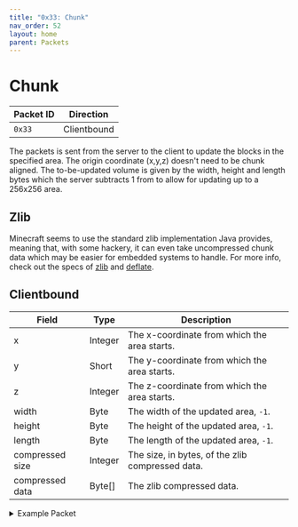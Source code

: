 ```yaml
---
title: "0x33: Chunk"
nav_order: 52
layout: home
parent: Packets
---
```


# Chunk

| Packet ID | Direction   |
| --------- | ----------- |
| `0x33`    | Clientbound |

The packets is sent from the server to the client to update the blocks in the specified area.
The origin coordinate (x,y,z) doesn't need to be chunk aligned.
The to-be-updated volume is given by the width, height and length bytes which the server subtracts 1 from to allow for updating up to a 256x256 area.

## Zlib
Minecraft seems to use the standard zlib implementation Java provides, meaning that, with some hackery, it can even take uncompressed chunk data which may be easier for embedded systems to handle.
For more info, check out the specs of [zlib](https://www.rfc-editor.org/rfc/rfc1950) and [deflate](https://www.rfc-editor.org/rfc/rfc1951).

## Clientbound

| Field           | Type     | Description                                      |
| --------------- | -------- | ------------------------------------------------ |
| x               | Integer  | The x-coordinate from which the area starts.     |
| y               | Short    | The y-coordinate from which the area starts.     |
| z               | Integer  | The z-coordinate from which the area starts.     |
| width           | Byte     | The width of the updated area, `-1`.             |
| height          | Byte     | The height of the updated area, `-1`.            |
| length          | Byte     | The length of the updated area, `-1`.            |
| compressed size | Integer  | The size, in bytes, of the zlib compressed data. |
| compressed data | Byte\[\] | The zlib compressed data.                        |

<details>
    <summary>Example Packet</summary>

| Field           | Value                                                                                                                                                                                                                                                                                                                                                                                                                                                                                                                                                                                                                                                                                                                                                                                                                                                                                                                                                            |
| --------------- | ---------------------------------------------------------------------------------------------------------------------------------------------------------------------------------------------------------------------------------------------------------------------------------------------------------------------------------------------------------------------------------------------------------------------------------------------------------------------------------------------------------------------------------------------------------------------------------------------------------------------------------------------------------------------------------------------------------------------------------------------------------------------------------------------------------------------------------------------------------------------------------------------------------------------------------------------------------------- |
| x               | 0                                                                                                                                                                                                                                                                                                                                                                                                                                                                                                                                                                                                                                                                                                                                                                                                                                                                                                                                                                |
| y               | 0                                                                                                                                                                                                                                                                                                                                                                                                                                                                                                                                                                                                                                                                                                                                                                                                                                                                                                                                                                |
| z               | 0                                                                                                                                                                                                                                                                                                                                                                                                                                                                                                                                                                                                                                                                                                                                                                                                                                                                                                                                                                |
| width           | 15                                                                                                                                                                                                                                                                                                                                                                                                                                                                                                                                                                                                                                                                                                                                                                                                                                                                                                                                                               |
| height          | 127                                                                                                                                                                                                                                                                                                                                                                                                                                                                                                                                                                                                                                                                                                                                                                                                                                                                                                                                                              |
| length          | 15                                                                                                                                                                                                                                                                                                                                                                                                                                                                                                                                                                                                                                                                                                                                                                                                                                                                                                                                                               |
| compressed size | 256                                                                                                                                                                                                                                                                                                                                                                                                                                                                                                                                                                                                                                                                                                                                                                                                                                                                                                                                                              |
| compressed data | 120,218,237,205,161,13,0,32,16,4,65,2,226,37,253,119,73,7,208,1,136,51,136,25,191,217,26,153,222,50,229,239,239,239,239,239,239,239,239,239,239,239,239,239,239,239,239,239,239,239,239,239,239,239,239,239,239,239,239,239,239,239,239,239,239,239,239,239,239,239,239,239,239,239,239,239,239,239,239,239,239,239,239,239,239,239,239,239,239,239,239,239,239,239,239,239,239,239,239,239,239,239,239,239,239,239,239,239,239,239,239,239,239,239,239,239,239,239,239,239,239,239,239,239,239,239,239,239,239,239,239,239,239,239,239,239,239,239,239,239,239,239,239,239,239,239,239,239,239,239,239,239,239,239,239,239,255,193,31,0,0,0,0,0,0,0,0,0,0,0,0,0,0,0,0,0,0,0,0,0,0,0,0,0,0,0,0,0,0,0,120,219,119,75,175,215,235,245,122,189,94,175,215,235,245,122,189,94,175,215,235,245,122,189,94,175,215,235,245,122,189,94,175,215,235,245,122,189,94,175,215,235,245,122,189,94,175,215,235,245,122,189,94,175,215,235,245,122,125,220,207,3,138,218,152,0 |

</details>